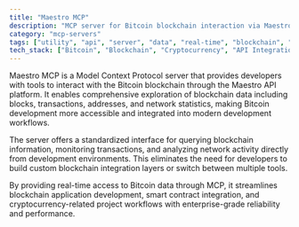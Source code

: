 ```yaml
---
title: "Maestro MCP"
description: "MCP server for Bitcoin blockchain interaction via Maestro API, enabling exploration of blocks, transactions, and addresses."
category: "mcp-servers"
tags: ["utility", "api", "server", "data", "real-time", "blockchain", "Bitcoin", "development"]
tech_stack: ["Bitcoin", "Blockchain", "Cryptocurrency", "API Integration", "Smart Contracts", "Maestro API"]
---
```


Maestro MCP is a Model Context Protocol server that provides developers with tools to interact with the Bitcoin blockchain through the Maestro API platform. It enables comprehensive exploration of blockchain data including blocks, transactions, addresses, and network statistics, making Bitcoin development more accessible and integrated into modern development workflows.

The server offers a standardized interface for querying blockchain information, monitoring transactions, and analyzing network activity directly from development environments. This eliminates the need for developers to build custom blockchain integration layers or switch between multiple tools.

By providing real-time access to Bitcoin data through MCP, it streamlines blockchain application development, smart contract integration, and cryptocurrency-related project workflows with enterprise-grade reliability and performance.